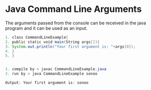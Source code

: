 
# Java Command Line Arguments

The arguments passed from the console can be received in the java program and it can be used as an input.

```java
1. class CommandLineExample{  
2. public static void main(String args[]){  
3. System.out.println("Your first argument is: "+args[0]);  
4. }  
5. }  


1. compile by > javac CommandLineExample.java  
2. run by > java CommandLineExample sonoo  

Output: Your first argument is: sonoo
```
